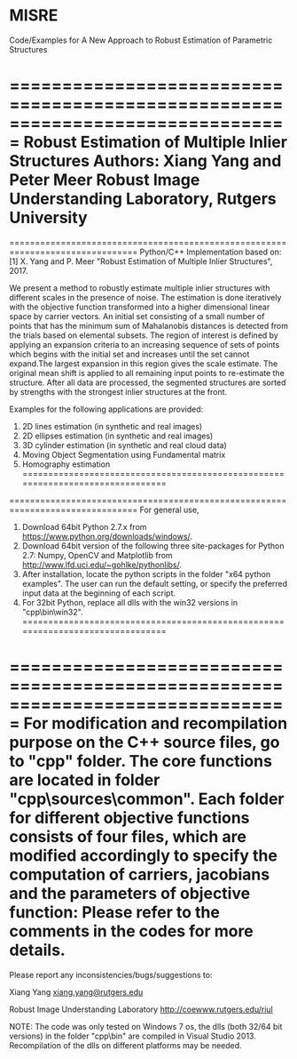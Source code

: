 # MISRE
Code/Examples for A New Approach to Robust Estimation of Parametric Structures

===============================================================================
Robust Estimation of Multiple Inlier Structures
Authors: Xiang Yang and Peter Meer
Robust Image Understanding Laboratory, Rutgers University
===============================================================================

===============================================================================
Python/C++ Implementation based on:
[1] X. Yang and P. Meer "Robust Estimation of Multiple Inlier Structures", 2017. 

We present a method to robustly estimate multiple inlier structures with different scales in the presence of noise. 
The estimation is done iteratively with the objective function transformed into a higher dimensional linear space 
by carrier vectors. An initial set consisting of a small number of points that has the minimum sum of Mahalanobis 
distances is detected from the trials based on elemental subsets. The region of interest is defined by applying an 
expansion criteria to an increasing sequence of sets of points which begins with the initial set and increases
until the set cannot expand.The largest expansion in this region gives the scale estimate. The original mean shift 
is applied to all remaining input points to re-estimate the structure. After all data are processed, the segmented 
structures are sorted by strengths with the strongest inlier structures at the front.

Examples for the following applications are provided:
1. 2D lines estimation (in synthetic and real images)
2. 2D ellipses estimation (in synthetic and real images)
3. 3D cylinder estimation (in synthetic and real cloud data)
4. Moving Object Segmentation using Fundamental matrix
5. Homography estimation
===============================================================================

===============================================================================
For general use,
1. Download 64bit Python 2.7.x from https://www.python.org/downloads/windows/.
2. Download 64bit version of the following three site-packages for Python 2.7:
Numpy, OpenCV and Matplotlib from http://www.lfd.uci.edu/~gohlke/pythonlibs/.
3. After installation, locate the python scripts in the folder "x64 python examples\".
The user can run the default setting, or specify the preferred input data at the beginning of each script.
4. For 32bit Python, replace all dlls with the win32 versions in "cpp\bin\win32". 
===============================================================================

===============================================================================
For modification and recompilation purpose on the C++ source files, go to "cpp\" folder.
The core functions are located in folder "cpp\sources\common". Each folder for different objective functions 
consists of four files, which are modified accordingly to specify the computation of carriers, jacobians and the 
parameters of objective function:
Please refer to the comments in the codes for more details.
===============================================================================

Please report any inconsistencies/bugs/suggestions to:

Xiang Yang
xiang.yang@rutgers.edu

Robust Image Understanding Laboratory
http://coewww.rutgers.edu/riul

NOTE: The code was only tested on Windows 7 os, the dlls (both 32/64 bit versions) in the folder "cpp\bin" are 
compiled in Visual Studio 2013. Recompilation of the dlls on different platforms may be needed.

